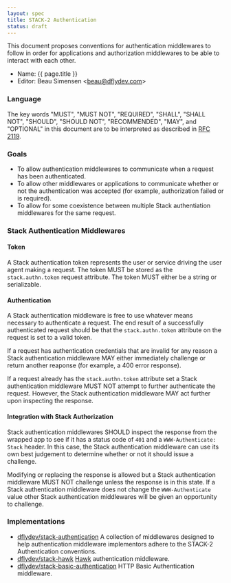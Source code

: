 ```yaml
---
layout: spec
title: STACK-2 Authentication
status: draft
---
```


This document proposes conventions for authentication middlewares to follow in
order for applications and authorization middlewares to be able to interact
with each other.

 * Name: {{ page.title }}
 * Editor: Beau Simensen <[beau@dflydev.com](mailto:beau@dflydev.com)>


### Language

The key words "MUST", "MUST NOT", "REQUIRED", "SHALL", "SHALL NOT", "SHOULD",
"SHOULD NOT", "RECOMMENDED", "MAY", and "OPTIONAL" in this document are to be
interpreted as described in [RFC 2119](http://www.ietf.org/rfc/rfc2119.txt).


### Goals

 * To allow authentication middlewares to communicate when a request has been
   authenticated.
 * To allow other middlewares or applications to communicate whether or not
   the authentication was accepted (for example, authorization failed or is
   required).
 * To allow for some coexistence between multiple Stack authentiation
   middlewares for the same request.


### Stack Authentication Middlewares

#### Token

A Stack authentication token represents the user or service driving the user
agent making a request. The token MUST be stored as the `stack.authn.token`
request attribute. The token MUST either be a string or serializable.


#### Authentication

A Stack authentication middleware is free to use whatever means necessary to
authenticate a request. The end result of a successfully authenticated request
should be that the `stack.authn.token` attribute on the request is set to a
valid token.

If a request has authentication credentials that are invalid for any reason a
Stack authentication middleware MAY either immediately challenge or return
another reaponse (for example, a 400 error response).

If a request already has the `stack.authn.token` attribute set a Stack
authentication middleware MUST NOT attempt to further authenticate the request.
However, the Stack authentication middleware MAY act further upon inspecting
the response.


#### Integration with Stack Authorization

Stack authentication middlewares SHOULD inspect the response from the wrapped
app to see if it has a status code of `401` and a `WWW-Authenticate: Stack`
header. In this case, the Stack authentication middleware can use its own best
judgement to determine whether or not it should issue a challenge.

Modifying or replacing the response is allowed but a Stack authentication
middleware MUST NOT challenge unless the response is in this state. If a Stack
authentication middleware does not change the `WWW-Authenticate` value other
Stack authentication middlewares will be given an opportunity to challenge.


### Implementations

 * [dflydev/stack-authentication](https://github.com/dflydev/dflydev-stack-authentication)
   A collection of middlewares designed to help authentication middleware
   implementors adhere to the STACK-2 Authentication conventions.
 * [dflydev/stack-hawk](https://github.com/dflydev/dflydev-stack-hawk)
   [Hawk](https://github.com/hueniverse/hawk) authentication middleware.
 * [dflydev/stack-basic-authentication](https://github.com/dflydev/dflydev-stack-basic-authentication)
   HTTP Basic Authentication middleware.
